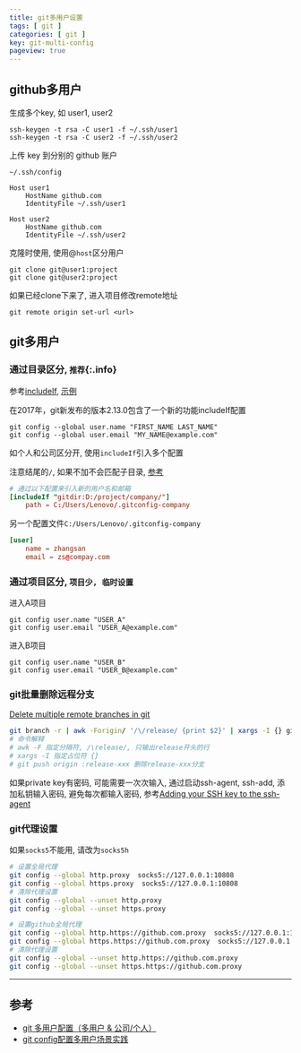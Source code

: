 ```yaml
---
title: git多用户设置
tags: [ git ]
categories: [ git ]
key: git-multi-config
pageview: true
---
```


## github多用户

生成多个key, 如 user1, user2

<!--more-->

```shell
ssh-keygen -t rsa -C user1 -f ~/.ssh/user1
ssh-keygen -t rsa -C user2 -f ~/.ssh/user2
```

上传 key 到分别的 github 账户

`~/.ssh/config`

```ssh
Host user1
    HostName github.com
    IdentityFile ~/.ssh/user1

Host user2
    HostName github.com
    IdentityFile ~/.ssh/user2
```

克隆时使用, 使用@`host`区分用户

```shell
git clone git@user1:project
git clone git@user2:project
```

如果已经clone下来了, 进入项目修改remote地址

```shell
git remote origin set-url <url>
```

## git多用户

### 通过目录区分, `推荐`{:.info}

参考[includeIf](https://git-scm.com/docs/git-config#_includes), [示例](https://git-scm.com/docs/git-config#_example)

在2017年，git新发布的版本2.13.0包含了一个新的功能includeIf配置

```shell
git config --global user.name "FIRST_NAME LAST_NAME"
git config --global user.email "MY_NAME@example.com"
```

如个人和公司区分开, 使用`includeIf`引入多个配置

注意结尾的`/`, 如果不加不会匹配子目录, [参考](https://git-scm.com/docs/git-config#Documentation/git-config.txt-codegitdircode)

```conf
# 通过以下配置来引入新的用户名和邮箱
[includeIf "gitdir:D:/project/company/"]
    path = C:/Users/Lenovo/.gitconfig-company
```

另一个配置文件`C:/Users/Lenovo/.gitconfig-company`

```conf
[user]
    name = zhangsan
    email = zs@compay.com
```

### 通过项目区分, `项目少, 临时设置`

进入A项目

```shell
git config user.name "USER_A"
git config user.email "USER_A@example.com"
```

进入B项目

```shell
git config user.name "USER_B"
git config user.email "USER_B@example.com"
```

### git批量删除远程分支

[Delete multiple remote branches in git](https://stackoverflow.com/questions/10555136/delete-multiple-remote-branches-in-git/30619317)

```sh
git branch -r | awk -Forigin/ '/\/release/ {print $2}' | xargs -I {} git push origin :{}
# 命令解释
# awk -F 指定分隔符, /\release/, 只输出release开头的行
# xargs -I 指定占位符 {}
# git push origin :release-xxx 删除release-xxx分支
```

如果private key有密码, 可能需要一次次输入, 通过启动ssh-agent, ssh-add, 添加私钥输入密码, 避免每次都输入密码, 参考[Adding your SSH key to the ssh-agent](https://docs.github.com/en/authentication/connecting-to-github-with-ssh/generating-a-new-ssh-key-and-adding-it-to-the-ssh-agent#adding-your-ssh-key-to-the-ssh-agent)

### git代理设置

如果`socks5`不能用, 请改为`socks5h`

```sh
# 设置全局代理
git config --global http.proxy  socks5://127.0.0.1:10808
git config --global https.proxy  socks5://127.0.0.1:10808
# 清除代理设置
git config --global --unset http.proxy
git config --global --unset https.proxy

# 设置github全局代理
git config --global http.https://github.com.proxy  socks5://127.0.0.1:10808
git config --global https.https://github.com.proxy  socks5://127.0.0.1:10808
# 清除代理设置
git config --global --unset http.https://github.com.proxy
git config --global --unset https.https://github.com.proxy
```

----

## 参考

- [git 多用户配置（多用户 & 公司/个人）](https://segmentfault.com/a/1190000038722640)
- [git config配置多用户场景实践](https://segmentfault.com/a/1190000019714862)
